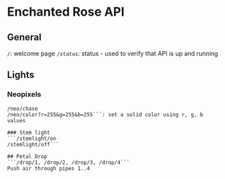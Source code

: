 # Enchanted Rose API

## General
```/```: welcome page
```/status```: status - used to verify that API is up and running

## Lights

### Neopixels
```/neo/rainbow
/neo/chase
/neo/color?r=255&g=255&b=255```: set a solid color using r, g, b values

### Stem light
```/stemlight/on
/stemlight/off```

## Petal Drop
```/drop/1, /drop/2, /drop/3, /drop/4```
Push air through pipes 1..4 




